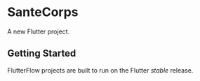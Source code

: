 # SanteCorps

A new Flutter project.

## Getting Started

FlutterFlow projects are built to run on the Flutter _stable_ release.
